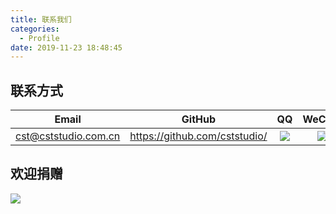 ```yaml
---
title: 联系我们
categories:
  - Profile
date: 2019-11-23 18:48:45
---
```


## 联系方式

|         Email          |          GitHub           |          QQ           |          WeChat           |          Taobao           |
| :--------------------: | :------------------------: | :-------------------------: | :-----------------------: | :----------------------: |
| cst@cststudio.com.cn | https://github.com/cststudio/ | ![](image/QQ.jpg) | ![](image/WeChat.png) | https://shop243991695.taobao.com/ |

## 欢迎捐赠

![](image/latelee_pay-300x181.png)